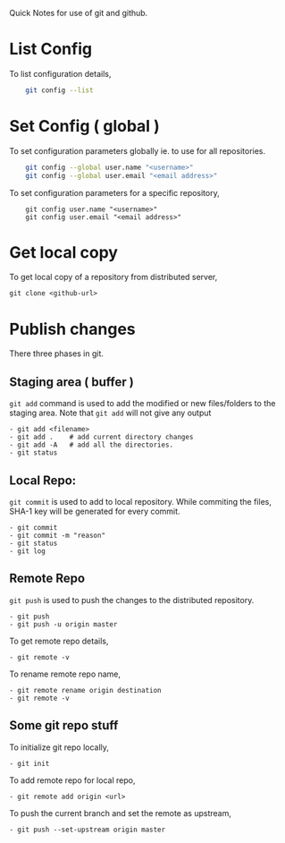 Quick Notes for use of git and github.

# List Config
To list configuration details,
```bash
	git config --list
```

# Set Config ( global ) 
To set configuration parameters globally ie. to use for all repositories.
```bash
	git config --global user.name "<username>"
	git config --global user.email "<email address>"
```
To set configuration parameters for a specific repository,
```
	git config user.name "<username>"
	git config user.email "<email address>"
```

# Get local copy
To get local copy of a repository from distributed server, 
```
git clone <github-url>
```

# Publish changes

There three phases in git.

## Staging area ( buffer )
`git add` command is used to add the modified or new files/folders to the staging area. Note that `git add` will not give any output
```
- git add <filename>
- git add .    # add current directory changes
- git add -A   # add all the directories. 
- git status
```

## Local Repo:
 `git commit` is used to add to local repository. While commiting the files, SHA-1 key will be generated for every commit.
```
- git commit
- git commit -m "reason"
- git status
- git log
```

## Remote Repo
`git push` is used to push the changes to the distributed repository.
```
- git push 
- git push -u origin master
```

To get remote repo details,
```
- git remote -v
```

To rename remote repo name,
```
- git remote rename origin destination
- git remote -v
```

## Some git repo stuff
To initialize git repo locally,
```
- git init 
```
To add remote repo for local repo,
```
- git remote add origin <url>
```
To push the current branch and set the remote as upstream,
```
- git push --set-upstream origin master
```
